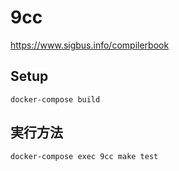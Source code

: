 # 9cc
https://www.sigbus.info/compilerbook

## Setup
```
docker-compose build
```

## 実行方法
```
docker-compose exec 9cc make test
```
